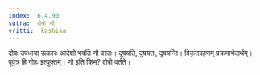 ```yaml
---
index:  6.4.90
sutra:  दोषो णौ
vritti:  kashika 
---
```


दोषः उपधाया ऊकारः आदेशो भवति णौ परतः। दूषयति, दुषयतः, दूषयन्ति। विकृतग्रहणम् प्रक्रमाभेदार्थम्। पूर्वत्र हि गोहः इत्युक्तम्। णौ इति किम्? दोषो वर्तते।

